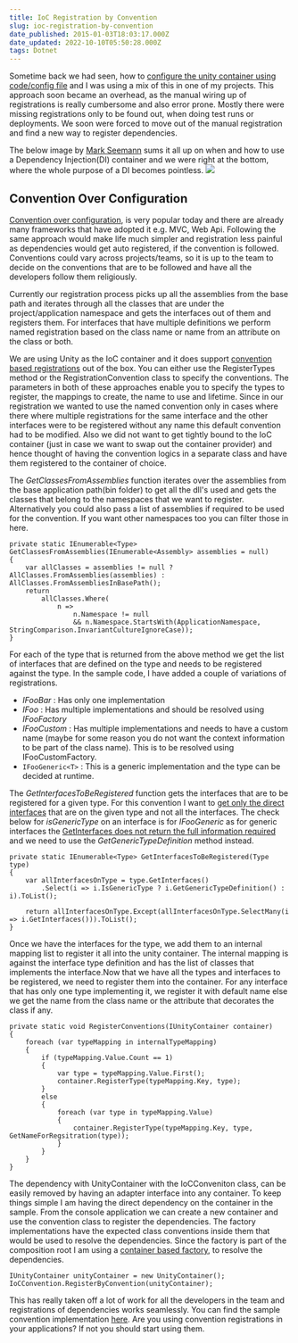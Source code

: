 ```yaml
---
title: IoC Registration by Convention
slug: ioc-registration-by-convention
date_published: 2015-01-03T18:03:17.000Z
date_updated: 2022-10-10T05:50:28.000Z
tags: Dotnet
---
```


Sometime back we had seen, how to [configure the unity container using code/config file](__GHOST_URL__/blog/configuring-unity-container-comparing-code-and-xml-configuration-side-by-side/) and I was using a mix of this in one of my projects. This approach soon became an overhead, as the manual wiring up of registrations is really cumbersome and also error prone. Mostly there were missing registrations only to be found out, when doing test runs or deployments. We soon were forced to move out of the manual registration and find a new way to register dependencies.

The below image by [Mark Seemann](https://twitter.com/ploeh) sums it all up on when and how to use a Dependency Injection(DI) container and we were right at the bottom, where the whole purpose of a DI becomes pointless.
[![](__GHOST_URL__/content/images/ioc_usefulness.png)](http://bit.ly/1zLiq6p)
## Convention Over Configuration

[Convention over configuration](http://en.wikipedia.org/wiki/Convention_over_configuration), is very popular today and there are already many frameworks that have adopted it e.g. MVC, Web Api. Following the same approach would make life much simpler and registration less painful as dependencies would get auto registered, if the convention is followed. Conventions could vary across projects/teams, so it is up to the team to decide on the conventions that are to be followed and have all the developers follow them religiously.

Currently our registration process picks up all the assemblies from the base path and iterates through all the classes that are under the project/application namespace and gets the interfaces out of them and registers them. For interfaces that have multiple definitions we perform named registration based on the class name or name from an attribute on the class or both.

We are using Unity as the IoC container and it does support [convention based registrations](http://msdn.microsoft.com/en-us/library/dn507479(v=pandp.30).aspx) out of the box. You can either use the RegisterTypes method or the RegistrationConvention class to specify the conventions. The parameters in both of these approaches enable you to specify the types to register, the mappings to create, the name to use and lifetime. Since in our registration we wanted to use the named convention only in cases where there where multiple registrations for the same interface and the other interfaces were to be registered without any name this default convention had to be modified. Also we did not want to get tightly bound to the IoC container (just in case we want to swap out the container provider) and hence thought of having the convention logics in a separate class and have them registered to the container of choice.

The *GetClassesFromAssemblies* function iterates over the assemblies from the base application path(bin folder) to get all the dll's used and gets the classes that belong to the namespaces that we want to register. Alternatively you could also pass a list of assemblies if required to be used for the convention. If you want other namespaces too you can filter those in here.

    private static IEnumerable<Type> GetClassesFromAssemblies(IEnumerable<Assembly> assemblies = null)
    {
        var allClasses = assemblies != null ? AllClasses.FromAssemblies(assemblies) : AllClasses.FromAssembliesInBasePath();
        return
            allClasses.Where(
                n =>
                    n.Namespace != null
                    && n.Namespace.StartsWith(ApplicationNamespace, StringComparison.InvariantCultureIgnoreCase));
    }
    

For each of the type that is returned from the above method we get the list of interfaces that are defined on the type and needs to be registered against the type. In the sample code, I have added a couple of variations of registrations.

- *IFooBar* : Has only one implementation
- *IFoo* : Has multiple implementations and should be resolved using *IFooFactory*
- *IFooCustom* : Has multiple implementations and needs to have a custom name (maybe for some reason you do not want the context information to be part of the class name). This is to be resolved using IFooCustomFactory.
- `IFooGeneric<T>` : This is a generic implementation and the type can be decided at runtime.

The *GetInterfacesToBeRegistered* function gets the interfaces that are to be registered for a given type. For this convention I want to [get only the direct interfaces](http://stackoverflow.com/questions/5318685/get-only-direct-interface-instead-of-all) that are on the given type and not all the interfaces. The check below for *isGenericType* on an interface is for *IFooGeneric* as for generic interfaces the [GetInterfaces does not return the full information required](http://stackoverflow.com/questions/3117090/getinterfaces-returns-generic-interface-type-with-fullname-null) and we need to use the *GetGenericTypeDefinition* method instead.

    private static IEnumerable<Type> GetInterfacesToBeRegistered(Type type)
    {
        var allInterfacesOnType = type.GetInterfaces()
            .Select(i => i.IsGenericType ? i.GetGenericTypeDefinition() : i).ToList();
    
        return allInterfacesOnType.Except(allInterfacesOnType.SelectMany(i => i.GetInterfaces())).ToList();
    }
    

Once we have the interfaces for the type, we add them to an internal mapping list to register it all into the unity container. The internal mapping is against the interface type definition and has the list of classes that implements the interface.Now that we have all the types and interfaces to be registered, we need to register them into the container. For any interface that has only one type implementing it, we register it with default name else we get the name from the class name or the attribute that decorates the class if any.

    private static void RegisterConventions(IUnityContainer container)
    {
        foreach (var typeMapping in internalTypeMapping)
        {
            if (typeMapping.Value.Count == 1)
            {
                var type = typeMapping.Value.First();
                container.RegisterType(typeMapping.Key, type);
            }
            else
            {
                foreach (var type in typeMapping.Value)
                {
                    container.RegisterType(typeMapping.Key, type, GetNameForRegsitration(type));
                }
            }
        }
    }
    

The dependency with UnityContainer with the IoCConveniton class, can be easily removed by having an adapter interface into any container. To keep things simple I am having the direct dependency on the container in the sample. From the console application we can create a new container and use the convention class to register the dependencies. The factory implementations have the expected class conventions inside them that would be used to resolve the dependencies. Since the factory is part of the composition root I am using a [container based factory](http://blog.ploeh.dk/2012/03/15/ImplementinganAbstractFactory/), to resolve the dependencies.

    IUnityContainer unityContainer = new UnityContainer();
    IoCConvention.RegisterByConvention(unityContainer);
    

This has really taken off a lot of work for all the developers in the team and registrations of dependencies works seamlessly. You can find the sample convention implementation [here](https://github.com/rahulpnath/Blog/tree/master/IocConventionRegistration). Are you using convention registrations in your applications? If not you should start using them.
